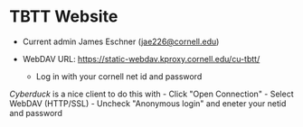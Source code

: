 # TBTT Website

- Current admin James Eschner (jae226@cornell.edu)

- WebDAV URL: https://static-webdav.kproxy.cornell.edu/cu-tbtt/
	- Log in with your cornell net id and password

*Cyberduck* is a nice client to do this with
	- Click "Open Connection"
	- Select WebDAV (HTTP/SSL)
	- Uncheck "Anonymous login" and eneter your netid and password
